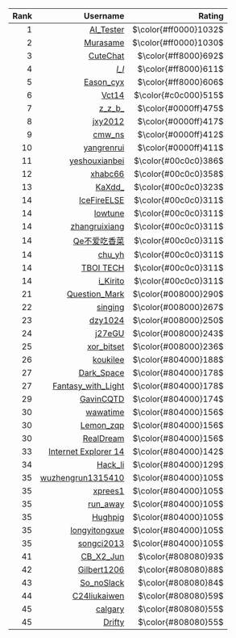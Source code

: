 | Rank | Username | Rating |
| -: | -: | -: |
| $1$ | [AI_Tester](http://8.136.99.126/user/104) | $\color{#ff0000}1032$ |
| $2$ | [Murasame](http://8.136.99.126/user/20) | $\color{#ff0000}1030$ |
| $3$ | [CuteChat](http://8.136.99.126/user/18) | $\color{#ff8000}692$ |
| $4$ | [_l_l_](http://8.136.99.126/user/189) | $\color{#ff8000}611$ |
| $5$ | [Eason_cyx](http://8.136.99.126/user/56) | $\color{#ff8000}606$ |
| $6$ | [Vct14](http://8.136.99.126/user/84) | $\color{#c0c000}515$ |
| $7$ | [z_z_b_](http://8.136.99.126/user/142) | $\color{#0000ff}475$ |
| $8$ | [jxy2012](http://8.136.99.126/user/53) | $\color{#0000ff}417$ |
| $9$ | [cmw_ns](http://8.136.99.126/user/11) | $\color{#0000ff}412$ |
| $10$ | [yangrenrui](http://8.136.99.126/user/39) | $\color{#0000ff}411$ |
| $11$ | [yeshouxianbei](http://8.136.99.126/user/52) | $\color{#00c0c0}386$ |
| $12$ | [xhabc66](http://8.136.99.126/user/94) | $\color{#00c0c0}358$ |
| $13$ | [KaXdd_](http://8.136.99.126/user/54) | $\color{#00c0c0}323$ |
| $14$ | [IceFireELSE](http://8.136.99.126/user/199) | $\color{#00c0c0}311$ |
| $14$ | [lowtune](http://8.136.99.126/user/183) | $\color{#00c0c0}311$ |
| $14$ | [zhangruixiang](http://8.136.99.126/user/167) | $\color{#00c0c0}311$ |
| $14$ | [Qe不爱吃香菜](http://8.136.99.126/user/164) | $\color{#00c0c0}311$ |
| $14$ | [chu_yh](http://8.136.99.126/user/111) | $\color{#00c0c0}311$ |
| $14$ | [TBOI TECH](http://8.136.99.126/user/27) | $\color{#00c0c0}311$ |
| $14$ | [i_Kirito](http://8.136.99.126/user/8) | $\color{#00c0c0}311$ |
| $21$ | [Question_Mark](http://8.136.99.126/user/50) | $\color{#008000}290$ |
| $22$ | [singing](http://8.136.99.126/user/152) | $\color{#008000}267$ |
| $23$ | [dzy1024](http://8.136.99.126/user/57) | $\color{#008000}250$ |
| $24$ | [j27eGU](http://8.136.99.126/user/75) | $\color{#008000}243$ |
| $25$ | [xor_bitset](http://8.136.99.126/user/114) | $\color{#008000}236$ |
| $26$ | [koukilee](http://8.136.99.126/user/144) | $\color{#804000}188$ |
| $27$ | [Dark_Space](http://8.136.99.126/user/206) | $\color{#804000}178$ |
| $27$ | [Fantasy_with_Light](http://8.136.99.126/user/48) | $\color{#804000}178$ |
| $29$ | [GavinCQTD](http://8.136.99.126/user/77) | $\color{#804000}174$ |
| $30$ | [wawatime](http://8.136.99.126/user/177) | $\color{#804000}156$ |
| $30$ | [Lemon_zqp](http://8.136.99.126/user/171) | $\color{#804000}156$ |
| $30$ | [RealDream](http://8.136.99.126/user/159) | $\color{#804000}156$ |
| $33$ | [Internet Explorer 14](http://8.136.99.126/user/100) | $\color{#804000}142$ |
| $34$ | [Hack_li](http://8.136.99.126/user/203) | $\color{#804000}129$ |
| $35$ | [wuzhengrun1315410](http://8.136.99.126/user/198) | $\color{#804000}105$ |
| $35$ | [xprees1](http://8.136.99.126/user/195) | $\color{#804000}105$ |
| $35$ | [run_away](http://8.136.99.126/user/179) | $\color{#804000}105$ |
| $35$ | [Hughpig](http://8.136.99.126/user/154) | $\color{#804000}105$ |
| $35$ | [longyitongxue](http://8.136.99.126/user/90) | $\color{#804000}105$ |
| $35$ | [songci2013](http://8.136.99.126/user/46) | $\color{#804000}105$ |
| $41$ | [CB_X2_Jun](http://8.136.99.126/user/115) | $\color{#808080}93$ |
| $42$ | [Gilbert1206](http://8.136.99.126/user/153) | $\color{#808080}88$ |
| $43$ | [So_noSlack](http://8.136.99.126/user/63) | $\color{#808080}84$ |
| $44$ | [C24liukaiwen](http://8.136.99.126/user/118) | $\color{#808080}59$ |
| $45$ | [calgary](http://8.136.99.126/user/60) | $\color{#808080}55$ |
| $45$ | [Drifty](http://8.136.99.126/user/13) | $\color{#808080}55$ |
